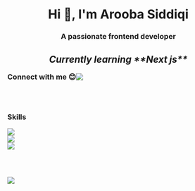 <h1 align="center">Hi 👋, I'm Arooba Siddiqi</h1>
<h3 align="center">A passionate frontend developer</h3>

 <h2 align="center">
  <i>Currently learning **Next js**</i>
</h2>


<div style="display: flex; align-items: center;">
  <h3 style="margin: 0;">Connect with me 😊</h3>
 <a href="https://skillicons.dev">
    <img src="https://skillicons.dev/icons?i=linkedin" />
  </a>
</div>

<br/><br/>

<h3 align="left">Skills</h3>

  <a href="https://skillicons.dev">
    <img src="https://skillicons.dev/icons?i=cpp,css,html,js,py,ts" /><br/>
<img src="https://skillicons.dev/icons?i=bootstrap,dotnet,nextjs,react,sklearn,selenium,tailwind,mysql,opencv" /><br/>
<img src="https://skillicons.dev/icons?i=aws,git,firebase,postman,figma" /><br/>
  </a>

<br/><br/> 

<picture>
  <source
    srcset="https://github-readme-stats-iota-five-99.vercel.app/api?username=aroobasiddiqi&show_icons=true&locale=en&count_private=true&theme=radical&include_all_commits=true"
    media="(prefers-color-scheme: dark)"
  />
  <source
    srcset="https://github-readme-stats-iota-five-99.vercel.app/api?username=aroobasiddiqi&show_icons=true&locale=en&count_private=true&theme=buefy&include_all_commits=true"
    media="(prefers-color-scheme: light), (prefers-color-scheme: no-preference)"
  />
  <img src="https://github-readme-stats-iota-five-99.vercel.app/api?username=aroobasiddiqi&show_icons=true&locale=en&count_private=true&include_all_commits=true" />
</picture>
